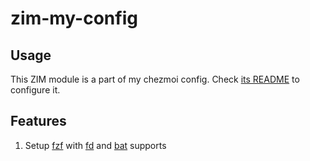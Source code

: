 # zim-my-config

## Usage

This ZIM module is a part of my chezmoi config. Check [its
README](https://github.com/genzj/dotfiles) to configure it.

## Features

1. Setup [fzf](https://github.com/junegunn/fzf?tab=readme-ov-file) with
[fd](https://github.com/sharkdp/fd) and [bat](https://github.com/sharkdp/bat)
supports
